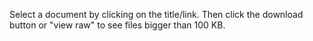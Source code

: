 Select a document by clicking on the title/link. Then click the download button or "view raw" to see files bigger than 100 KB.
